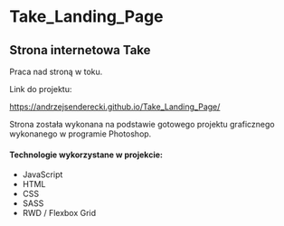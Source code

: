 # Take_Landing_Page
<h2>Strona internetowa Take</h2>

Praca nad stroną w toku.

Link do projektu:

https://andrzejsenderecki.github.io/Take_Landing_Page/

Strona została wykonana na podstawie gotowego projektu graficznego wykonanego w programie Photoshop. 

<h4>Technologie wykorzystane w projekcie:</h4>

- JavaScript
- HTML
- CSS
- SASS
- RWD / Flexbox Grid
